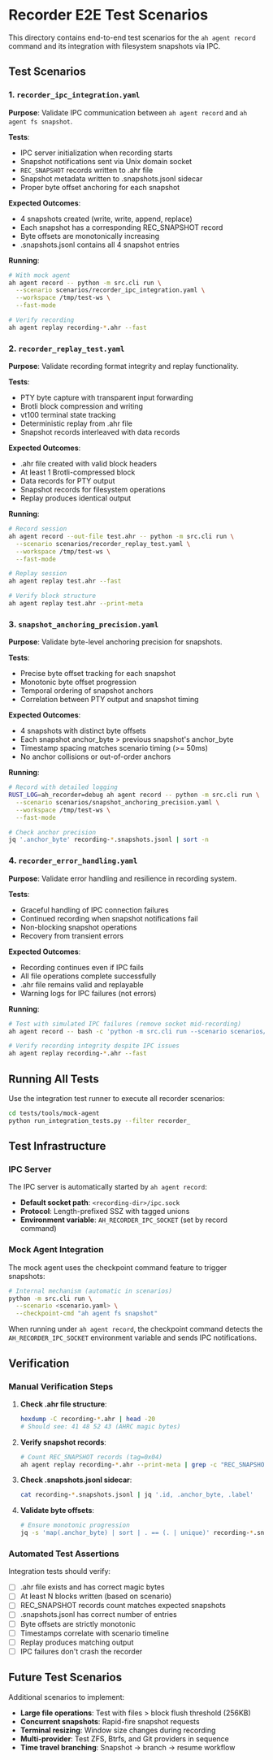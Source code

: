 # Recorder E2E Test Scenarios

This directory contains end-to-end test scenarios for the `ah agent record` command and its integration with filesystem snapshots via IPC.

## Test Scenarios

### 1. `recorder_ipc_integration.yaml`

**Purpose**: Validate IPC communication between `ah agent record` and `ah agent fs snapshot`.

**Tests**:

- IPC server initialization when recording starts
- Snapshot notifications sent via Unix domain socket
- `REC_SNAPSHOT` records written to .ahr file
- Snapshot metadata written to .snapshots.jsonl sidecar
- Proper byte offset anchoring for each snapshot

**Expected Outcomes**:

- 4 snapshots created (write, write, append, replace)
- Each snapshot has a corresponding REC_SNAPSHOT record
- Byte offsets are monotonically increasing
- .snapshots.jsonl contains all 4 snapshot entries

**Running**:

```bash
# With mock agent
ah agent record -- python -m src.cli run \
  --scenario scenarios/recorder_ipc_integration.yaml \
  --workspace /tmp/test-ws \
  --fast-mode

# Verify recording
ah agent replay recording-*.ahr --fast
```

### 2. `recorder_replay_test.yaml`

**Purpose**: Validate recording format integrity and replay functionality.

**Tests**:

- PTY byte capture with transparent input forwarding
- Brotli block compression and writing
- vt100 terminal state tracking
- Deterministic replay from .ahr file
- Snapshot records interleaved with data records

**Expected Outcomes**:

- .ahr file created with valid block headers
- At least 1 Brotli-compressed block
- Data records for PTY output
- Snapshot records for filesystem operations
- Replay produces identical output

**Running**:

```bash
# Record session
ah agent record --out-file test.ahr -- python -m src.cli run \
  --scenario scenarios/recorder_replay_test.yaml \
  --workspace /tmp/test-ws \
  --fast-mode

# Replay session
ah agent replay test.ahr --fast

# Verify block structure
ah agent replay test.ahr --print-meta
```

### 3. `snapshot_anchoring_precision.yaml`

**Purpose**: Validate byte-level anchoring precision for snapshots.

**Tests**:

- Precise byte offset tracking for each snapshot
- Monotonic byte offset progression
- Temporal ordering of snapshot anchors
- Correlation between PTY output and snapshot timing

**Expected Outcomes**:

- 4 snapshots with distinct byte offsets
- Each snapshot anchor_byte > previous snapshot's anchor_byte
- Timestamp spacing matches scenario timing (>= 50ms)
- No anchor collisions or out-of-order anchors

**Running**:

```bash
# Record with detailed logging
RUST_LOG=ah_recorder=debug ah agent record -- python -m src.cli run \
  --scenario scenarios/snapshot_anchoring_precision.yaml \
  --workspace /tmp/test-ws \
  --fast-mode

# Check anchor precision
jq '.anchor_byte' recording-*.snapshots.jsonl | sort -n
```

### 4. `recorder_error_handling.yaml`

**Purpose**: Validate error handling and resilience in recording system.

**Tests**:

- Graceful handling of IPC connection failures
- Continued recording when snapshot notifications fail
- Non-blocking snapshot operations
- Recovery from transient errors

**Expected Outcomes**:

- Recording continues even if IPC fails
- All file operations complete successfully
- .ahr file remains valid and replayable
- Warning logs for IPC failures (not errors)

**Running**:

```bash
# Test with simulated IPC failures (remove socket mid-recording)
ah agent record -- bash -c 'python -m src.cli run --scenario scenarios/recorder_error_handling.yaml --workspace /tmp/test-ws --fast-mode & sleep 1 && rm -f /tmp/*.sock'

# Verify recording integrity despite IPC issues
ah agent replay recording-*.ahr --fast
```

## Running All Tests

Use the integration test runner to execute all recorder scenarios:

```bash
cd tests/tools/mock-agent
python run_integration_tests.py --filter recorder_
```

## Test Infrastructure

### IPC Server

The IPC server is automatically started by `ah agent record`:

- **Default socket path**: `<recording-dir>/ipc.sock`
- **Protocol**: Length-prefixed SSZ with tagged unions
- **Environment variable**: `AH_RECORDER_IPC_SOCKET` (set by record command)

### Mock Agent Integration

The mock agent uses the checkpoint command feature to trigger snapshots:

```bash
# Internal mechanism (automatic in scenarios)
python -m src.cli run \
  --scenario <scenario.yaml> \
  --checkpoint-cmd "ah agent fs snapshot"
```

When running under `ah agent record`, the checkpoint command detects the `AH_RECORDER_IPC_SOCKET` environment variable and sends IPC notifications.

## Verification

### Manual Verification Steps

1. **Check .ahr file structure**:

   ```bash
   hexdump -C recording-*.ahr | head -20
   # Should see: 41 48 52 43 (AHRC magic bytes)
   ```

2. **Verify snapshot records**:

   ```bash
   # Count REC_SNAPSHOT records (tag=0x04)
   ah agent replay recording-*.ahr --print-meta | grep -c "REC_SNAPSHOT"
   ```

3. **Check .snapshots.jsonl sidecar**:

   ```bash
   cat recording-*.snapshots.jsonl | jq '.id, .anchor_byte, .label'
   ```

4. **Validate byte offsets**:
   ```bash
   # Ensure monotonic progression
   jq -s 'map(.anchor_byte) | sort | . == (. | unique)' recording-*.snapshots.jsonl
   ```

### Automated Test Assertions

Integration tests should verify:

- [ ] .ahr file exists and has correct magic bytes
- [ ] At least N blocks written (based on scenario)
- [ ] REC_SNAPSHOT records count matches expected snapshots
- [ ] .snapshots.jsonl has correct number of entries
- [ ] Byte offsets are strictly monotonic
- [ ] Timestamps correlate with scenario timeline
- [ ] Replay produces matching output
- [ ] IPC failures don't crash the recorder

## Future Test Scenarios

Additional scenarios to implement:

- **Large file operations**: Test with files > block flush threshold (256KB)
- **Concurrent snapshots**: Rapid-fire snapshot requests
- **Terminal resizing**: Window size changes during recording
- **Multi-provider**: Test ZFS, Btrfs, and Git providers in sequence
- **Time travel branching**: Snapshot → branch → resume workflow
